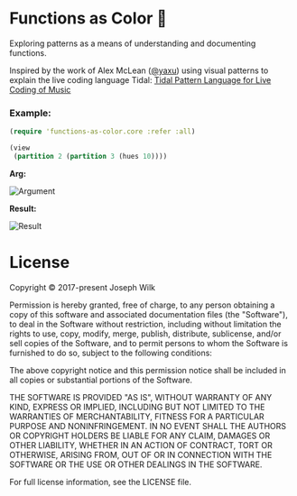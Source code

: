 # Functions as Color :rainbow:

Exploring patterns as a means of understanding and documenting functions.

Inspired by the work of Alex McLean ([@yaxu](https://github.com/yaxu)) using visual patterns to explain the live coding language Tidal:
[Tidal Pattern Language for Live Coding of Music](https://www.academia.edu/467099/TIDAL_PATTERN_LANGUAGE_FOR_LIVE_CODING_OF_MUSIC)

### Example:

```clojure
(require 'functions-as-color.core :refer :all)

(view
 (partition 2 (partition 3 (hues 10))))
```

__Arg:__

![Argument](https://raw.githubusercontent.com/josephwilk/functions-as-color/master/doc/clojure.core%24partition_arg1.png)

__Result:__

![Result](https://raw.githubusercontent.com/josephwilk/functions-as-color/master/doc/clojure.core%24partition_post.png)


# License

Copyright © 2017-present Joseph Wilk

Permission is hereby granted, free of charge, to any person obtaining a copy of this software and associated documentation files (the "Software"), to deal in the Software without restriction, including without limitation the rights to use, copy, modify, merge, publish, distribute, sublicense, and/or sell copies of the Software, and to permit persons to whom the Software is furnished to do so, subject to the following conditions:

The above copyright notice and this permission notice shall be included in all copies or substantial portions of the Software.

THE SOFTWARE IS PROVIDED "AS IS", WITHOUT WARRANTY OF ANY KIND, EXPRESS OR IMPLIED, INCLUDING BUT NOT LIMITED TO THE WARRANTIES OF MERCHANTABILITY, FITNESS FOR A PARTICULAR PURPOSE AND NONINFRINGEMENT. IN NO EVENT SHALL THE AUTHORS OR COPYRIGHT HOLDERS BE LIABLE FOR ANY CLAIM, DAMAGES OR OTHER LIABILITY, WHETHER IN AN ACTION OF CONTRACT, TORT OR OTHERWISE, ARISING FROM, OUT OF OR IN CONNECTION WITH THE SOFTWARE OR THE USE OR OTHER DEALINGS IN THE SOFTWARE.

For full license information, see the LICENSE file.
